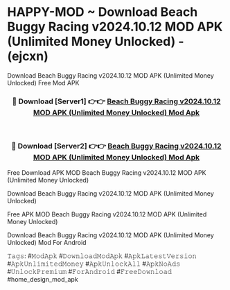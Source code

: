 # HAPPY-MOD ~ Download Beach Buggy Racing v2024.10.12 MOD APK (Unlimited Money Unlocked) - (ejcxn)
Download Beach Buggy Racing v2024.10.12 MOD APK (Unlimited Money Unlocked) Free Mod APK

<div align="center">
<h3>🔴 Download [Server1] 👉👉 <a href="https://apk-comot.site?title=Beach_Buggy_Racing_v2024.10.12_MOD_APK_(Unlimited_Money_Unlocked)">Beach Buggy Racing v2024.10.12 MOD APK (Unlimited Money Unlocked) Mod Apk</a></h3><br>

<h3>🔴 Download [Server2] 👉👉 <a href="https://apk-comot.site?title=Beach_Buggy_Racing_v2024.10.12_MOD_APK_(Unlimited_Money_Unlocked)">Beach Buggy Racing v2024.10.12 MOD APK (Unlimited Money Unlocked) Mod Apk</a></h3>
</div>


Free Download APK MOD Beach Buggy Racing v2024.10.12 MOD APK (Unlimited Money Unlocked)

Download Beach Buggy Racing v2024.10.12 MOD APK (Unlimited Money Unlocked) 

Free APK MOD Beach Buggy Racing v2024.10.12 MOD APK (Unlimited Money Unlocked) 

Download Beach Buggy Racing v2024.10.12 MOD APK (Unlimited Money Unlocked) Mod For Android

𝚃𝚊𝚐𝚜: #𝙼𝚘𝚍𝙰𝚙𝚔 #𝙳𝚘𝚠𝚗𝚕𝚘𝚊𝚍𝙼𝚘𝚍𝙰𝚙𝚔 #𝙰𝚙𝚔𝙻𝚊𝚝𝚎𝚜𝚝𝚅𝚎𝚛𝚜𝚒𝚘𝚗 #𝙰𝚙𝚔𝚄𝚗𝚕𝚒𝚖𝚒𝚝𝚎𝚍𝙼𝚘𝚗𝚎𝚢 #𝙰𝚙𝚔𝚄𝚗𝚕𝚘𝚌𝚔𝙰𝚕𝚕 #𝙰𝚙𝚔𝙽𝚘𝙰𝚍𝚜 #𝚄𝚗𝚕𝚘𝚌𝚔𝙿𝚛𝚎𝚖𝚒𝚞𝚖 #𝙵𝚘𝚛𝙰𝚗𝚍𝚛𝚘𝚒𝚍 #𝙵𝚛𝚎𝚎𝙳𝚘𝚠𝚗𝚕𝚘𝚊𝚍 #home_design_mod_apk
